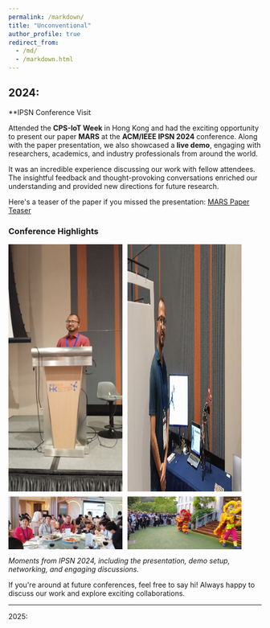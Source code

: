 ```yaml
---
permalink: /markdown/
title: "Unconventional"
author_profile: true
redirect_from: 
  - /md/
  - /markdown.html
---
```


## 2024: 

**IPSN Conference Visit

Attended the **CPS-IoT Week** in Hong Kong and had the exciting opportunity to present our paper **MARS** at the **ACM/IEEE IPSN 2024** conference. Along with the paper presentation, we also showcased a **live demo**, engaging with researchers, academics, and industry professionals from around the world.

It was an incredible experience discussing our work with fellow attendees. The insightful feedback and thought-provoking conversations enriched our understanding and provided new directions for future research.

Here's a teaser of the paper if you missed the presentation: [MARS Paper Teaser](https://lnkd.in/dBr6r7RR)

### Conference Highlights

<div style="display: flex; flex-wrap: wrap; gap: 10px;">
  <img src="../images/1715837792254.jpeg" alt="Presentation" width="45%">
  <img src="../images/1715837792311.jpeg" alt="Live Demo" width="45%">
  <img src="../images/1715837792509.jpeg" alt="Networking" width="45%">
  <img src="../images/1715837792576.jpeg" alt="Discussion" width="45%">
</div>

*Moments from IPSN 2024, including the presentation, demo setup, networking, and engaging discussions.*

If you're around at future conferences, feel free to say hi! Always happy to discuss our work and explore exciting collaborations.

---

2025:
